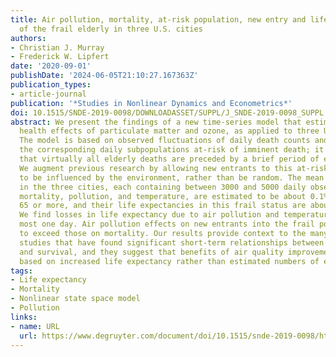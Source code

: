 ```yaml
---
title: Air pollution, mortality, at-risk population, new entry and life expectancy
  of the frail elderly in three U.S. cities
authors:
- Christian J. Murray
- Frederick W. Lipfert
date: '2020-09-01'
publishDate: '2024-06-05T21:10:27.167363Z'
publication_types:
- article-journal
publication: '*Studies in Nonlinear Dynamics and Econometrics*'
doi: 10.1515/SNDE-2019-0098/DOWNLOADASSET/SUPPL/J_SNDE-2019-0098_SUPPL.PDF
abstract: We present the findings of a new time-series model that estimates short-term
  health effects of particulate matter and ozone, as applied to three U.S. cities.
  The model is based on observed fluctuations of daily death counts and estimates
  the corresponding daily subpopulations at-risk of imminent death; it also shows
  that virtually all elderly deaths are preceded by a brief period of extreme frailty.
  We augment previous research by allowing new entrants to this at-risk population
  to be influenced by the environment, rather than be random. The mean frail subpopulations
  in the three cities, each containing between 3000 and 5000 daily observations on
  mortality, pollution, and temperature, are estimated to be about 0.1% of those aged
  65 or more, and their life expectancies in this frail status are about one week.
  We find losses in life expectancy due to air pollution and temperature to be at
  most one day. Air pollution effects on new entrants into the frail population tend
  to exceed those on mortality. Our results provide context to the many time-series
  studies that have found significant short-term relationships between air quality
  and survival, and they suggest that benefits of air quality improvement should be
  based on increased life expectancy rather than estimated numbers of excess deaths.
tags:
- Life expectancy
- Mortality
- Nonlinear state space model
- Pollution
links:
- name: URL
  url: https://www.degruyter.com/document/doi/10.1515/snde-2019-0098/html
---
```

